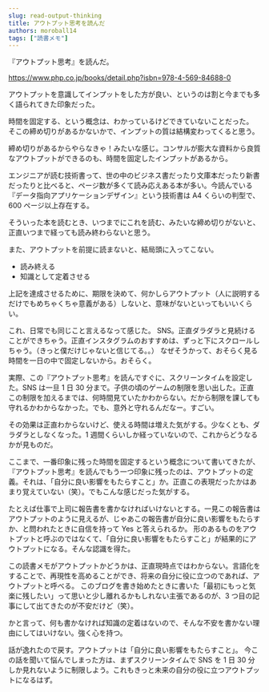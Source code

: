```yaml
---
slug: read-output-thinking
title: アウトプット思考を読んだ
authors: moroball14
tags: ["読書メモ"]
---
```


『アウトプット思考』を読んだ。

https://www.php.co.jp/books/detail.php?isbn=978-4-569-84688-0

<!--truncate-->

アウトプットを意識してインプットをした方が良い、というのは割と今までも多く語られてきた印象だった。

時間を固定する、という概念は、わかっているけどできていないことだった。
そこの締め切りがあるかないかで、インプットの質は結構変わってくると思う。

締め切りがあるからやらなきゃ！みたいな感じ。コンサルが膨大な資料から良質なアウトプットができるのも、時間を固定したインプットがあるから。

エンジニアが読む技術書って、世の中のビジネス書だったり文庫本だったり新書だったりと比べると、ページ数が多くて読み応えある本が多い。今読んでいる『データ指向アプリケーションデザイン』という技術書は A4 くらいの判型で、600 ページ以上存在する。

そういった本を読むとき、いつまでにこれを読む、みたいな締め切りがないと、正直いつまで経っても読み終わらないと思う。

また、アウトプットを前提に読まないと、結局頭に入ってこない。

- 読み終える
- 知識として定着させる

上記を達成させるために、期限を決めて、何かしらアウトプット（人に説明するだけでもめちゃくちゃ意義がある）しないと、意味がないといってもいいくらい。

これ、日常でも同じこと言えるなって感じた。
SNS。正直ダラダラと見続けることができちゃう。正直インスタグラムのおすすめは、ずっと下にスクロールしちゃう。（きっと僕だけじゃないと信じてる。。）
なぜそうかって、おそらく見る時間を一日の中で固定しないから。おそらく。

実際、この『アウトプット思考』を読んですぐに、スクリーンタイムを設定した。SNS は一旦 1 日 30 分まで。子供の頃のゲームの制限を思い出した。正直この制限を加えるまでは、何時間見ていたかわからない。だから制限を課しても守れるかわからなかった。でも、意外と守れるんだなー。すごい。

その効果は正直わからないけど、使える時間は増えた気がする。少なくとも、ダラダラとしなくなった。1 週間くらいしか経っていないので、これからどうなるかが見ものだ。

ここまで、一番印象に残った時間を固定するという概念について書いてきたが、『アウトプット思考』を読んでもう一つ印象に残ったのは、アウトプットの定義。それは、「自分に良い影響をもたらすこと」か。正直この表現だったかはあまり覚えていない（笑）。でもこんな感じだった気がする。

たとえば仕事で上司に報告書を書かなければいけないとする。一見この報告書はアウトプットのように見えるが、じゃあこの報告書が自分に良い影響をもたらすか、と問われたときに自信を持って Yes と答えられるか。
形のあるものをアウトプットと呼ぶのではなくて、「自分に良い影響をもたらすこと」が結果的にアウトプットになる。そんな認識を得た。

この読書メモがアウトプットかどうかは、正直現時点ではわからない。言語化をすることで、再現性を高めることができ、将来の自分に役に立つのであれば、アウトプットと呼べる。
このブログを書き始めたときに書いた「最初にもっと気楽に残したい」って思いと少し離れるかもしれない主張であるのが、3 つ目の記事にして出てきたのが不安だけど（笑）。

かと言って、何も書かなければ知識の定着はないので、そんな不安を書かない理由にしてはいけない。強く心を持つ。

話が逸れたので戻す。アウトプットは「自分に良い影響をもたらすこと」。
今この話を聞いて悩んでしまった方は、まずスクリーンタイムで SNS を 1 日 30 分しか見れないように制限しよう。これもきっと未来の自分の役に立つアウトプットになるはず。
